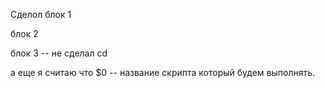 Сделол блок 1

блок 2

блок 3 -- не сделал cd 


а еще я считаю что $0 -- название скрипта который будем выполнять.
